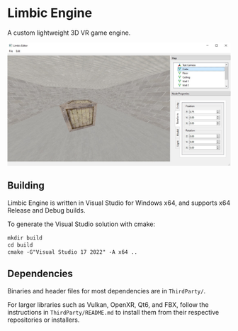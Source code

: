 # Limbic Engine
A custom lightweight 3D VR game engine.

![Editor Screenshot](Screenshots/Editor.jpg)

## Building
Limbic Engine is written in Visual Studio for Windows x64, and supports x64 Release and Debug
builds.

To generate the Visual Studio solution with cmake:

    mkdir build
    cd build
    cmake -G"Visual Studio 17 2022" -A x64 ..

## Dependencies
Binaries and header files for most dependencies are in `ThirdParty/`. 

For larger libraries such as Vulkan, OpenXR, Qt6, and FBX, follow the instructions in `ThirdParty/README.md`
to install them from their respective repositories or installers.